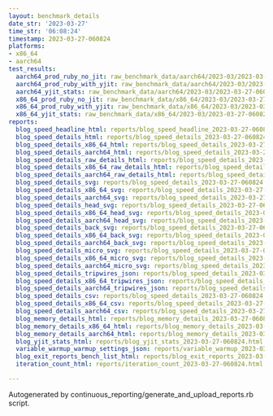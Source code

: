 ```yaml
---
layout: benchmark_details
date_str: '2023-03-27'
time_str: '06:08:24'
timestamp: 2023-03-27-060824
platforms:
- x86_64
- aarch64
test_results:
  aarch64_prod_ruby_no_jit: raw_benchmark_data/aarch64/2023-03/2023-03-27-060824_basic_benchmark_aarch64_prod_ruby_no_jit.json
  aarch64_prod_ruby_with_yjit: raw_benchmark_data/aarch64/2023-03/2023-03-27-060824_basic_benchmark_aarch64_prod_ruby_with_yjit.json
  aarch64_yjit_stats: raw_benchmark_data/aarch64/2023-03/2023-03-27-060824_basic_benchmark_aarch64_yjit_stats.json
  x86_64_prod_ruby_no_jit: raw_benchmark_data/x86_64/2023-03/2023-03-27-060824_basic_benchmark_x86_64_prod_ruby_no_jit.json
  x86_64_prod_ruby_with_yjit: raw_benchmark_data/x86_64/2023-03/2023-03-27-060824_basic_benchmark_x86_64_prod_ruby_with_yjit.json
  x86_64_yjit_stats: raw_benchmark_data/x86_64/2023-03/2023-03-27-060824_basic_benchmark_x86_64_yjit_stats.json
reports:
  blog_speed_headline_html: reports/blog_speed_headline_2023-03-27-060824.html
  blog_speed_details_html: reports/blog_speed_details_2023-03-27-060824.html
  blog_speed_details_x86_64_html: reports/blog_speed_details_2023-03-27-060824.x86_64.html
  blog_speed_details_aarch64_html: reports/blog_speed_details_2023-03-27-060824.aarch64.html
  blog_speed_details_raw_details_html: reports/blog_speed_details_2023-03-27-060824.raw_details.html
  blog_speed_details_x86_64_raw_details_html: reports/blog_speed_details_2023-03-27-060824.x86_64.raw_details.html
  blog_speed_details_aarch64_raw_details_html: reports/blog_speed_details_2023-03-27-060824.aarch64.raw_details.html
  blog_speed_details_svg: reports/blog_speed_details_2023-03-27-060824.svg
  blog_speed_details_x86_64_svg: reports/blog_speed_details_2023-03-27-060824.x86_64.svg
  blog_speed_details_aarch64_svg: reports/blog_speed_details_2023-03-27-060824.aarch64.svg
  blog_speed_details_head_svg: reports/blog_speed_details_2023-03-27-060824.head.svg
  blog_speed_details_x86_64_head_svg: reports/blog_speed_details_2023-03-27-060824.x86_64.head.svg
  blog_speed_details_aarch64_head_svg: reports/blog_speed_details_2023-03-27-060824.aarch64.head.svg
  blog_speed_details_back_svg: reports/blog_speed_details_2023-03-27-060824.back.svg
  blog_speed_details_x86_64_back_svg: reports/blog_speed_details_2023-03-27-060824.x86_64.back.svg
  blog_speed_details_aarch64_back_svg: reports/blog_speed_details_2023-03-27-060824.aarch64.back.svg
  blog_speed_details_micro_svg: reports/blog_speed_details_2023-03-27-060824.micro.svg
  blog_speed_details_x86_64_micro_svg: reports/blog_speed_details_2023-03-27-060824.x86_64.micro.svg
  blog_speed_details_aarch64_micro_svg: reports/blog_speed_details_2023-03-27-060824.aarch64.micro.svg
  blog_speed_details_tripwires_json: reports/blog_speed_details_2023-03-27-060824.tripwires.json
  blog_speed_details_x86_64_tripwires_json: reports/blog_speed_details_2023-03-27-060824.x86_64.tripwires.json
  blog_speed_details_aarch64_tripwires_json: reports/blog_speed_details_2023-03-27-060824.aarch64.tripwires.json
  blog_speed_details_csv: reports/blog_speed_details_2023-03-27-060824.csv
  blog_speed_details_x86_64_csv: reports/blog_speed_details_2023-03-27-060824.x86_64.csv
  blog_speed_details_aarch64_csv: reports/blog_speed_details_2023-03-27-060824.aarch64.csv
  blog_memory_details_html: reports/blog_memory_details_2023-03-27-060824.html
  blog_memory_details_x86_64_html: reports/blog_memory_details_2023-03-27-060824.x86_64.html
  blog_memory_details_aarch64_html: reports/blog_memory_details_2023-03-27-060824.aarch64.html
  blog_yjit_stats_html: reports/blog_yjit_stats_2023-03-27-060824.html
  variable_warmup_warmup_settings_json: reports/variable_warmup_2023-03-27-060824.warmup_settings.json
  blog_exit_reports_bench_list_html: reports/blog_exit_reports_2023-03-27-060824.bench_list.html
  iteration_count_html: reports/iteration_count_2023-03-27-060824.html

---
```

Autogenerated by continuous_reporting/generate_and_upload_reports.rb script.
